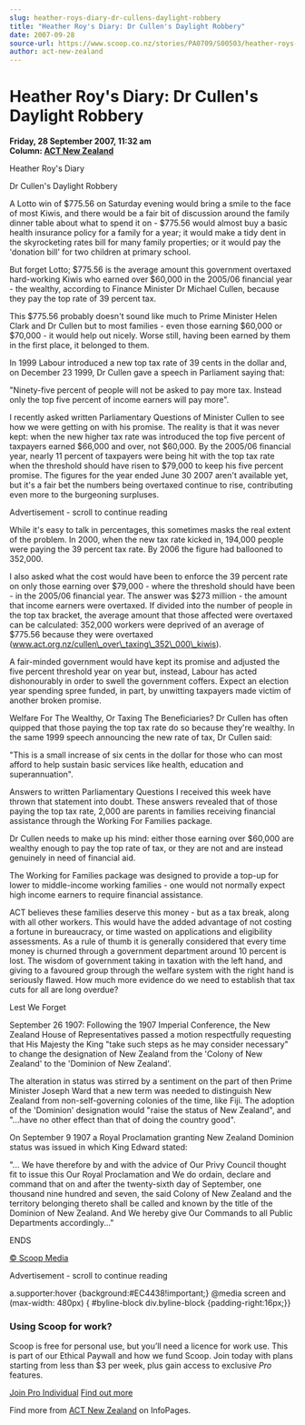 ```yaml
---
slug: heather-roys-diary-dr-cullens-daylight-robbery
title: "Heather Roy's Diary: Dr Cullen's Daylight Robbery"
date: 2007-09-28
source-url: https://www.scoop.co.nz/stories/PA0709/S00503/heather-roys-diary-dr-cullens-daylight-robbery.htm
author: act-new-zealand
---
```

Heather Roy's Diary: Dr Cullen's Daylight Robbery
=================================================

**Friday, 28 September 2007, 11:32 am**  
**Column: [ACT New Zealand](https://info.scoop.co.nz/ACT_New_Zealand)**

Heather Roy's Diary

  
Dr Cullen's Daylight Robbery

A Lotto win of $775.56 on Saturday evening would bring a smile to the face of most Kiwis, and there would be a fair bit of discussion around the family dinner table about what to spend it on - $775.56 would almost buy a basic health insurance policy for a family for a year; it would make a tidy dent in the skyrocketing rates bill for many family properties; or it would pay the 'donation bill' for two children at primary school.

But forget Lotto; $775.56 is the average amount this government overtaxed hard-working Kiwis who earned over $60,000 in the 2005/06 financial year - the wealthy, according to Finance Minister Dr Michael Cullen, because they pay the top rate of 39 percent tax.

This $775.56 probably doesn't sound like much to Prime Minister Helen Clark and Dr Cullen but to most families - even those earning $60,000 or $70,000 - it would help out nicely. Worse still, having been earned by them in the first place, it belonged to them.

In 1999 Labour introduced a new top tax rate of 39 cents in the dollar and, on December 23 1999, Dr Cullen gave a speech in Parliament saying that:

"Ninety-five percent of people will not be asked to pay more tax. Instead only the top five percent of income earners will pay more".

I recently asked written Parliamentary Questions of Minister Cullen to see how we were getting on with his promise. The reality is that it was never kept: when the new higher tax rate was introduced the top five percent of taxpayers earned $66,000 and over, not $60,000. By the 2005/06 financial year, nearly 11 percent of taxpayers were being hit with the top tax rate when the threshold should have risen to $79,000 to keep his five percent promise. The figures for the year ended June 30 2007 aren't available yet, but it's a fair bet the numbers being overtaxed continue to rise, contributing even more to the burgeoning surpluses.

Advertisement - scroll to continue reading





While it's easy to talk in percentages, this sometimes masks the real extent of the problem. In 2000, when the new tax rate kicked in, 194,000 people were paying the 39 percent tax rate. By 2006 the figure had ballooned to 352,000.

I also asked what the cost would have been to enforce the 39 percent rate on only those earning over $79,000 - where the threshold should have been - in the 2005/06 financial year. The answer was $273 million - the amount that income earners were overtaxed. If divided into the number of people in the top tax bracket, the average amount that those affected were overtaxed can be calculated: 352,000 workers were deprived of an average of $775.56 because they were overtaxed (www.act.org.nz/cullen\_over\_taxing\_352\_000\_kiwis).

A fair-minded government would have kept its promise and adjusted the five percent threshold year on year but, instead, Labour has acted dishonourably in order to swell the government coffers. Expect an election year spending spree funded, in part, by unwitting taxpayers made victim of another broken promise.

Welfare For The Wealthy, Or Taxing The Beneficiaries? Dr Cullen has often quipped that those paying the top tax rate do so because they're wealthy. In the same 1999 speech announcing the new rate of tax, Dr Cullen said:

"This is a small increase of six cents in the dollar for those who can most afford to help sustain basic services like health, education and superannuation".

Answers to written Parliamentary Questions I received this week have thrown that statement into doubt. These answers revealed that of those paying the top tax rate, 2,000 are parents in families receiving financial assistance through the Working For Families package.

Dr Cullen needs to make up his mind: either those earning over $60,000 are wealthy enough to pay the top rate of tax, or they are not and are instead genuinely in need of financial aid.

The Working for Families package was designed to provide a top-up for lower to middle-income working families - one would not normally expect high income earners to require financial assistance.

ACT believes these families deserve this money - but as a tax break, along with all other workers. This would have the added advantage of not costing a fortune in bureaucracy, or time wasted on applications and eligibility assessments. As a rule of thumb it is generally considered that every time money is churned through a government department around 10 percent is lost. The wisdom of government taking in taxation with the left hand, and giving to a favoured group through the welfare system with the right hand is seriously flawed. How much more evidence do we need to establish that tax cuts for all are long overdue?

  
Lest We Forget

September 26 1907: Following the 1907 Imperial Conference, the New Zealand House of Representatives passed a motion respectfully requesting that His Majesty the King "take such steps as he may consider necessary" to change the designation of New Zealand from the 'Colony of New Zealand' to the 'Dominion of New Zealand'.

The alteration in status was stirred by a sentiment on the part of then Prime Minister Joseph Ward that a new term was needed to distinguish New Zealand from non-self-governing colonies of the time, like Fiji. The adoption of the 'Dominion' designation would "raise the status of New Zealand", and "...have no other effect than that of doing the country good".

On September 9 1907 a Royal Proclamation granting New Zealand Dominion status was issued in which King Edward stated:

"... We have therefore by and with the advice of Our Privy Council thought fit to issue this Our Royal Proclamation and We do ordain, declare and command that on and after the twenty-sixth day of September, one thousand nine hundred and seven, the said Colony of New Zealand and the territory belonging thereto shall be called and known by the title of the Dominion of New Zealand. And We hereby give Our Commands to all Public Departments accordingly..."

ENDS

[© Scoop Media](http://www.scoop.co.nz/about/terms.html)  

Advertisement - scroll to continue reading



a.supporter:hover {background:#EC4438!important;} @media screen and (max-width: 480px) { #byline-block div.byline-block {padding-right:16px;}}

### Using Scoop for work?

Scoop is free for personal use, but you’ll need a licence for work use. This is part of our Ethical Paywall and how we fund Scoop. Join today with plans starting from less than $3 per week, plus gain access to exclusive _Pro_ features.  
  
[Join Pro Individual](https://pro.scoop.co.nz/Individual/?from=ProIn24) [Find out more](https://pro.scoop.co.nz/using-scoop-for-work/?from=ProIn24)

Find more from [ACT New Zealand](https://info.scoop.co.nz/ACT_New_Zealand) on InfoPages.